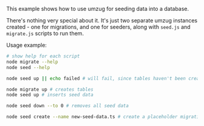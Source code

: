This example shows how to use umzug for seeding data into a database.

There's nothing very special about it. It's just two separate umzug instances created - one for migrations, and one for seeders, along with `seed.js` and `migrate.js` scripts to run them.

Usage example:

```bash
# show help for each script
node migrate --help
node seed --help

node seed up || echo failed # will fail, since tables haven't been created yet

node migrate up # creates tables
node seed up # inserts seed data

node seed down --to 0 # removes all seed data

node seed create --name new-seed-data.ts # create a placeholder migration file for inserting more seed data.
```
